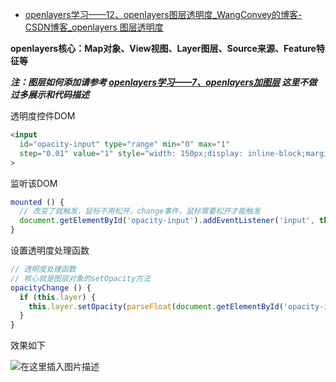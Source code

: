 - [openlayers学习——12、openlayers图层透明度_WangConvey的博客-CSDN博客_openlayers 图层透明度](https://blog.csdn.net/weixin_43390116/article/details/122449702)

**openlayers核心：Map对象、View视图、Layer图层、Source来源、Feature特征等**

***注：图层如何添加请参考 [openlayers学习——7、openlayers加图层](https://blog.csdn.net/weixin_43390116/article/details/122366149)
这里不做过多展示和代码描述***

透明度控件DOM

```html
<input
  id="opacity-input" type="range" min="0" max="1"
  step="0.01" value="1" style="width: 150px;display: inline-block;margin-right: 10px;margin-left: 8px;vertical-align: bottom;"
>

```

监听该DOM

```javascript
mounted () {
  // 改变了就触发，鼠标不用松开，change事件，鼠标需要松开才能触发
  document.getElementById('opacity-input').addEventListener('input', this.opacityChange)
}
```

设置透明度处理函数

```javascript
// 透明度处理函数
// 核心就是图层对象的setOpacity方法
opacityChange () {
  if (this.layer) {
    this.layer.setOpacity(parseFloat(document.getElementById('opacity-input').value))
  }
}
```

效果如下

![在这里插入图片描述](https://img-blog.csdnimg.cn/be3e79b7ff99422e997153b8657affb7.png?x-oss-process=image/watermark,type_d3F5LXplbmhlaQ,shadow_50,text_Q1NETiBAV2FuZ0NvbnZleQ==,size_20,color_FFFFFF,t_70,g_se,x_16)